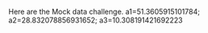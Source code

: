 Here are the Mock data challenge.
a1=51.3605915101784; a2=28.832078856931652; a3=10.308191421692223
